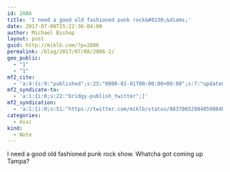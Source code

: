 ```yaml
---
id: 2086
title: 'I need a good old fashioned punk rock&#8230;&diams;'
date: 2017-07-08T15:22:36-04:00
author: Michael Bishop
layout: post
guid: http://miklb.com/?p=2086
permalink: /blog/2017/07/08/2086-2/
geo_public:
  - "1"
  - "1"
mf2_cite:
  - 'a:4:{s:9:"published";s:25:"0000-01-01T00:00:00+00:00";s:7:"updated";s:25:"0000-01-01T00:00:00+00:00";s:8:"category";a:1:{i:0;s:0:"";}s:6:"author";a:0:{}}'
mf2_syndicate-to:
  - 'a:1:{i:0;s:22:"bridgy-publish_twitter";}'
mf2_syndication:
  - 'a:1:{i:0;s:51:"https://twitter.com/miklb/status/883706529840590848";}'
categories:
  - misc
kind:
  - Note
---
```

I need a good old fashioned punk rock show. Whatcha got coming up Tampa?